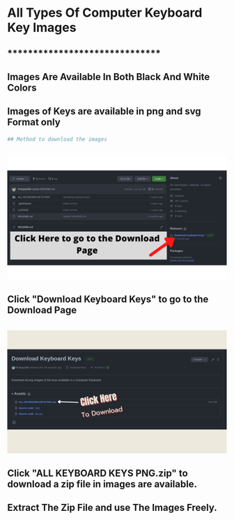 # All Types Of Computer Keyboard Key Images 
## ******************************
## Images Are Available In Both Black And White Colors
## Images of Keys are available in png and svg Format only

```sh
## Method to download the images
```



<br>
<a><img src="1.png" alt="..."></a>


## Click "Download Keyboard Keys" to go to the Download Page

<br>
<a><img src="2.png" alt="..."></a>

## Click "ALL KEYBOARD KEYS PNG.zip" to download a zip file in images are available.

## Extract The Zip File and use The Images Freely.